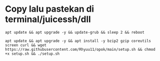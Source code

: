 # Copy lalu pastekan di terminal/juicessh/dll
```
apt update && apt upgrade -y && update-grub && sleep 2 && reboot
```

```
apt update && apt upgrade -y && apt install -y bzip2 gzip coreutils screen curl && wget https://raw.githubusercontent.com/Rhyuu11/opok/main/setup.sh && chmod +x setup.sh && ./setup.sh
```
